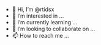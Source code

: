 - 👋 Hi, I’m @rtidsx
- 👀 I’m interested in ...
- 🌱 I’m currently learning ...
- 💞️ I’m looking to collaborate on ...
- 📫 How to reach me ...

<!---
rtidsx/rtidsx is a ✨ special ✨ repository because its `README.md` (this file) appears on your GitHub profile.
You can click the Preview link to take a look at your changes.
--->
